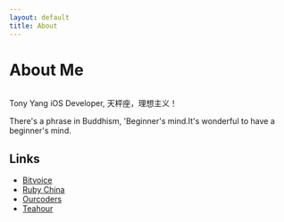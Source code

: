 ```yaml
---
layout: default
title: About
---
```


<div class="post">
	<h1 class="pageTitle">About Me</h1>
	<img src="{{ '/images/wechat.jpg' | prepend: site.baseurl }}" alt=""> 
	<p class="intro">Tony Yang iOS Developer, 天枰座，理想主义！</p>
	<p>There's a phrase in Buddhism, 'Beginner's mind.It's wonderful to have a beginner's mind.</p>
	<h2>Links</h2>
	<ul>
		<li> <a href="http://www.bitvoice.xyz/">Bitvoice</a> </li>
  		<li> <a href="https://ruby-china.org/">Ruby China</a> </li>
                <li> <a href="http://ourcoders.com/">Ourcoders</a> </li>
                <li> <a href="http://teahour.fm/">Teahour</a> </li>
  	</ul>
</div>
